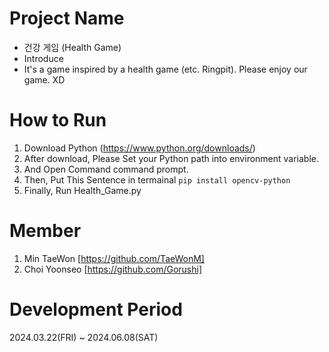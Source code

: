 # Project Name
- 건강 게임 (Health Game)
- Introduce
- It's a game inspired by a health game (etc. Ringpit).
  Please enjoy our game. XD
# How to Run
  1. Download Python (https://www.python.org/downloads/)
  2. After download, Please Set your Python path into environment variable.
  3. And Open Command command prompt.
  4. Then, Put This Sentence in termainal
```pip install opencv-python```
  6. Finally, Run Health_Game.py
# Member
  1. Min TaeWon [https://github.com/TaeWonM]
  2. Choi Yoonseo [https://github.com/Gorushi]
# Development Period
  2024.03.22(FRI) ~ 2024.06.08(SAT) 
